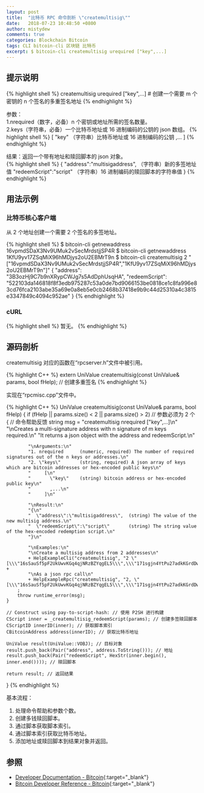 ```yaml
---
layout: post
title:  "比特币 RPC 命令剖析 \"createmultisig\""
date:   2018-07-23 10:48:50 +0800
author: mistydew
comments: true
categories: Blockchain Bitcoin
tags: CLI bitcoin-cli 区块链 比特币
excerpt: $ bitcoin-cli createmultisig urequired ["key",...]
---
```

## 提示说明

{% highlight shell %}
createmultisig urequired ["key",...] # 创建一个需要 m 个密钥的 n 个签名的多重签名地址
{% endhighlight %}

参数：<br>
1.nrequired（数字，必备）n 个密钥或地址所需的签名数量。<br>
2.keys（字符串，必备）一个比特币地址或 16 进制编码的公钥的 json 数组。
{% highlight shell %}
     [
       "key"    （字符串）比特币地址或 16 进制编码的公钥
       ,...
     ]
{% endhighlight %}

结果：返回一个带有地址和赎回脚本的 json 对象。<br>
{% highlight shell %}
{
  "address":"multisigaddress",  （字符串）新的多签地址值
  "redeemScript":"script"       （字符串）16 进制编码的赎回脚本的字符串值
}
{% endhighlight %}

## 用法示例

### 比特币核心客户端

从 2 个地址创建一个需要 2 个签名的多签地址。

{% highlight shell %}
$ bitcoin-cli getnewaddress
16vpmdSDaX3Nv9UMuk2vSecMrdstjjSP4R
$ bitcoin-cli getnewaddress
1KfU9yv17ZSqMiX96hMDjys2oU2EBMrT9n
$ bitcoin-cli createmultisig 2 "[\"16vpmdSDaX3Nv9UMuk2vSecMrdstjjSP4R\",\"1KfU9yv17ZSqMiX96hMDjys2oU2EBMrT9n\"]"
{
  "address": "3B3ozHj9C7b9nXRypCWJg7s5AdDphUsqHA",
  "redeemScript": "522103da146818f8f3edb975287c53a0de7bd9066153be0818ce1c8fa996e83cd76fca2103abe35a69e0a8eb5e0cb2468b37418e9b9c44d25310a4c3815e3347849c4094c952ae"
}
{% endhighlight %}

### cURL

{% highlight shell %}
暂无。
{% endhighlight %}

## 源码剖析
createmultisig 对应的函数在“rpcserver.h”文件中被引用。

{% highlight C++ %}
extern UniValue createmultisig(const UniValue& params, bool fHelp); // 创建多重签名
{% endhighlight %}

实现在“rpcmisc.cpp”文件中。

{% highlight C++ %}
UniValue createmultisig(const UniValue& params, bool fHelp)
{
    if (fHelp || params.size() < 2 || params.size() > 2) // 参数必须为 2 个
    { // 命令帮助反馈
        string msg = "createmultisig nrequired [\"key\",...]\n"
            "\nCreates a multi-signature address with n signature of m keys required.\n"
            "It returns a json object with the address and redeemScript.\n"

            "\nArguments:\n"
            "1. nrequired      (numeric, required) The number of required signatures out of the n keys or addresses.\n"
            "2. \"keys\"       (string, required) A json array of keys which are bitcoin addresses or hex-encoded public keys\n"
            "     [\n"
            "       \"key\"    (string) bitcoin address or hex-encoded public key\n"
            "       ,...\n"
            "     ]\n"

            "\nResult:\n"
            "{\n"
            "  \"address\":\"multisigaddress\",  (string) The value of the new multisig address.\n"
            "  \"redeemScript\":\"script\"       (string) The string value of the hex-encoded redemption script.\n"
            "}\n"

            "\nExamples:\n"
            "\nCreate a multisig address from 2 addresses\n"
            + HelpExampleCli("createmultisig", "2 \"[\\\"16sSauSf5pF2UkUwvKGq4qjNRzBZYqgEL5\\\",\\\"171sgjn4YtPu27adkKGrdDwzRTxnRkBfKV\\\"]\"") +
            "\nAs a json rpc call\n"
            + HelpExampleRpc("createmultisig", "2, \"[\\\"16sSauSf5pF2UkUwvKGq4qjNRzBZYqgEL5\\\",\\\"171sgjn4YtPu27adkKGrdDwzRTxnRkBfKV\\\"]\"")
        ;
        throw runtime_error(msg);
    }

    // Construct using pay-to-script-hash: // 使用 P2SH 进行构建
    CScript inner = _createmultisig_redeemScript(params); // 创建多签赎回脚本
    CScriptID innerID(inner); // 获取脚本索引
    CBitcoinAddress address(innerID); // 获取比特币地址

    UniValue result(UniValue::VOBJ); // 目标对象
    result.push_back(Pair("address", address.ToString())); // 地址
    result.push_back(Pair("redeemScript", HexStr(inner.begin(), inner.end()))); // 赎回脚本

    return result; // 返回结果
}
{% endhighlight %}

基本流程：
1. 处理命令帮助和参数个数。
2. 创建多钱赎回脚本。
3. 通过脚本获取脚本索引。
4. 通过脚本索引获取比特币地址。
5. 添加地址或赎回脚本到结果对象并返回。

## 参照

* [Developer Documentation - Bitcoin](https://bitcoin.org/en/developer-documentation){:target="_blank"}
* [Bitcoin Developer Reference - Bitcoin](https://bitcoin.org/en/developer-reference#createmultisig){:target="_blank"}
